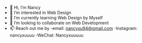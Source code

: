 - 👋 Hi, I’m Nancy
- 👀 I’m interested in Web Design
- 🌱 I’m currently learning Web Design by Myself
- 💞️ I’m looking to collaborate on Web Development
- 📫 Reach out me by 
      -email: nancyxu94@gmail.com
      -Instagram: nancyxuuuu
      -WeChat: Nancyxuuuuu
<!---
nancyxu94/nancyxu94 is a ✨ special ✨ repository because its `README.md` (this file) appears on your GitHub profile.
You can click the Preview link to take a look at your changes.
--->

